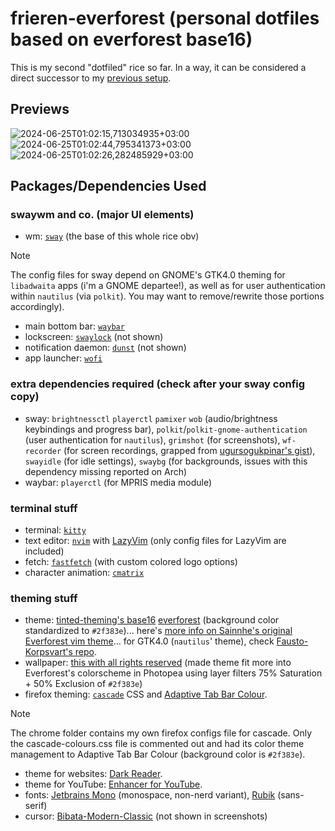 # frieren-everforest (personal dotfiles based on everforest base16)
This is my second "dotfiled" rice so far. In a way, it can be considered a direct successor to my [previous setup](https://github.com/eeelbrens/purple-nordic-dotfiles).

## Previews
![2024-06-25T01:02:15,713034935+03:00](https://github.com/eeelbrens/frieren-everforest/assets/130598002/cae74f43-80ba-4d24-9565-42e824e4229b)
![2024-06-25T01:02:44,795341373+03:00](https://github.com/eeelbrens/frieren-everforest/assets/130598002/7f42e1d9-cb84-457a-b481-cc15a1ecad90)
![2024-06-25T01:02:26,282485929+03:00](https://github.com/eeelbrens/frieren-everforest/assets/130598002/1b4900ab-cc5b-4cc4-b204-ba6ee54cd147)

## Packages/Dependencies Used
### swaywm and co. (major UI elements)
- wm: [`sway`](https://github.com/swaywm/sway) (the base of this whole rice obv)    
> [!NOTE]
> The config files for sway depend on GNOME's GTK4.0 theming for `libadwaita` apps (i'm a GNOME departee!), as well as for user authentication within `nautilus` (via `polkit`). You may want to remove/rewrite those portions accordingly).
- main bottom bar: [`waybar`](https://github.com/Alexays/Waybar)
- lockscreen: [`swaylock`](https://github.com/swaywm/swaylock) (not shown)
- notification daemon: [`dunst`](https://github.com/dunst-project/dunst) (not shown)
- app launcher: [`wofi`](https://sr.ht/~scoopta/wofi/)

### extra dependencies required (check after your sway config copy)
- sway: `brightnessctl` `playerctl` `pamixer` `wob` (audio/brightness keybindings and progress bar), `polkit`/`polkit-gnome-authentication` (user authentication for `nautilus`), `grimshot` (for screenshots), `wf-recorder` (for screen recordings, grapped from [ugursogukpinar's gist](https://gist.github.com/ugursogukpinar/f390d9f4c829fb1b05fc74a12dd482bb)), `swayidle` (for idle settings), `swaybg` (for backgrounds, issues with this dependency missing reported on Arch)
- waybar: `playerctl` (for MPRIS media module)

### terminal stuff
- terminal: [`kitty`](https://github.com/kovidgoyal/kitty)
- text editor: [`nvim`](https://github.com/neovim/neovim) with [LazyVim](https://github.com/LazyVim/LazyVim) (only config files for LazyVim are included)
- fetch: [`fastfetch`](https://github.com/fastfetch-cli/fastfetch) (with custom colored logo options)
- character animation: [`cmatrix`](https://github.com/abishekvashok/cmatrix)

### theming stuff
- theme: [tinted-theming's base16](https://github.com/tinted-theming/home) [everforest](https://tinted-theming.github.io/base16-gallery/) (background color standardized to `#2f383e`)... here's [more info on Sainnhe's original Everforest vim theme](https://github.com/sainnhe/everforest)... for GTK4.0 (`nautilus`' theme), check [Fausto-Korpsvart's repo](https://github.com/Fausto-Korpsvart/Everforest-GTK-Theme).
- wallpaper: [this with all rights reserved](https://wall.alphacoders.com/big.php?i=1350405) (made theme fit more into Everforest's colorscheme in Photopea using layer filters 75% Saturation + 50% Exclusion of `#2f383e`)
- firefox theming: [`cascade`](https://github.com/cascadefox/cascade) CSS and [Adaptive Tab Bar Colour](https://github.com/easonwong-de/Adaptive-Tab-Bar-Colour).
> [!NOTE]
> The chrome folder contains my own firefox configs file for cascade. Only the cascade-colours.css file is commented out and had its color theme management to Adaptive Tab Bar Colour (background color is `#2f383e`).
- theme for websites: [Dark Reader](https://addons.mozilla.org/en-US/firefox/addon/darkreader/?utm_source=addons.mozilla.org&utm_medium=referral&utm_content=search).
- theme for YouTube: [Enhancer for YouTube](https://www.mrfdev.com/enhancer-for-youtube).
- fonts: [Jetbrains Mono](https://github.com/JetBrains/JetBrainsMono) (monospace, non-nerd variant), [Rubik](https://fonts.google.com/specimen/Rubik) (sans-serif)
- cursor: [Bibata-Modern-Classic](https://www.bibata.live/) (not shown in screenshots)
